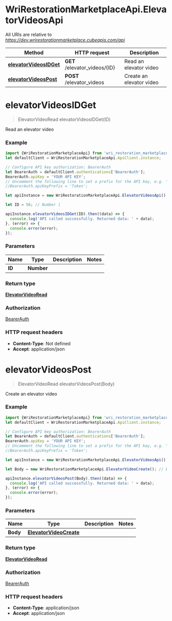 # WriRestorationMarketplaceApi.ElevatorVideosApi

All URIs are relative to *https://dev.wrirestorationmarketplace.cubeapis.com/api*

Method | HTTP request | Description
------------- | ------------- | -------------
[**elevatorVideosIDGet**](ElevatorVideosApi.md#elevatorVideosIDGet) | **GET** /elevator_videos/{ID} | Read an elevator video
[**elevatorVideosPost**](ElevatorVideosApi.md#elevatorVideosPost) | **POST** /elevator_videos | Create an elevator video


<a name="elevatorVideosIDGet"></a>
# **elevatorVideosIDGet**
> ElevatorVideoRead elevatorVideosIDGet(ID)

Read an elevator video

### Example
```javascript
import {WriRestorationMarketplaceApi} from 'wri_restoration_marketplace_api';
let defaultClient = WriRestorationMarketplaceApi.ApiClient.instance;

// Configure API key authorization: BearerAuth
let BearerAuth = defaultClient.authentications['BearerAuth'];
BearerAuth.apiKey = 'YOUR API KEY';
// Uncomment the following line to set a prefix for the API key, e.g. "Token" (defaults to null)
//BearerAuth.apiKeyPrefix = 'Token';

let apiInstance = new WriRestorationMarketplaceApi.ElevatorVideosApi();

let ID = 56; // Number | 

apiInstance.elevatorVideosIDGet(ID).then((data) => {
  console.log('API called successfully. Returned data: ' + data);
}, (error) => {
  console.error(error);
});

```

### Parameters

Name | Type | Description  | Notes
------------- | ------------- | ------------- | -------------
 **ID** | **Number**|  | 

### Return type

[**ElevatorVideoRead**](ElevatorVideoRead.md)

### Authorization

[BearerAuth](../README.md#BearerAuth)

### HTTP request headers

 - **Content-Type**: Not defined
 - **Accept**: application/json

<a name="elevatorVideosPost"></a>
# **elevatorVideosPost**
> ElevatorVideoRead elevatorVideosPost(Body)

Create an elevator video

### Example
```javascript
import {WriRestorationMarketplaceApi} from 'wri_restoration_marketplace_api';
let defaultClient = WriRestorationMarketplaceApi.ApiClient.instance;

// Configure API key authorization: BearerAuth
let BearerAuth = defaultClient.authentications['BearerAuth'];
BearerAuth.apiKey = 'YOUR API KEY';
// Uncomment the following line to set a prefix for the API key, e.g. "Token" (defaults to null)
//BearerAuth.apiKeyPrefix = 'Token';

let apiInstance = new WriRestorationMarketplaceApi.ElevatorVideosApi();

let Body = new WriRestorationMarketplaceApi.ElevatorVideoCreate(); // ElevatorVideoCreate | 

apiInstance.elevatorVideosPost(Body).then((data) => {
  console.log('API called successfully. Returned data: ' + data);
}, (error) => {
  console.error(error);
});

```

### Parameters

Name | Type | Description  | Notes
------------- | ------------- | ------------- | -------------
 **Body** | [**ElevatorVideoCreate**](ElevatorVideoCreate.md)|  | 

### Return type

[**ElevatorVideoRead**](ElevatorVideoRead.md)

### Authorization

[BearerAuth](../README.md#BearerAuth)

### HTTP request headers

 - **Content-Type**: application/json
 - **Accept**: application/json

